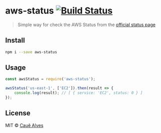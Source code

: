 # aws-status [![Build Status](https://travis-ci.org/cauealves/aws-status.svg?branch=master)](https://travis-ci.org/cauealves/aws-status)

> Simple way for check the AWS Status from the [official status page](http://status.aws.amazon.com/)

## Install

```bash
npm i --save aws-status
```

## Usage

```js
const awsStatus = require('aws-status');

awsStatus('us-east-1', ['EC2']).then(result => {
    console.log(result); // [ { service: 'EC2', status: 0 } ]
});
```

## License

MIT © [Cauê Alves](http://cauealves.com)
